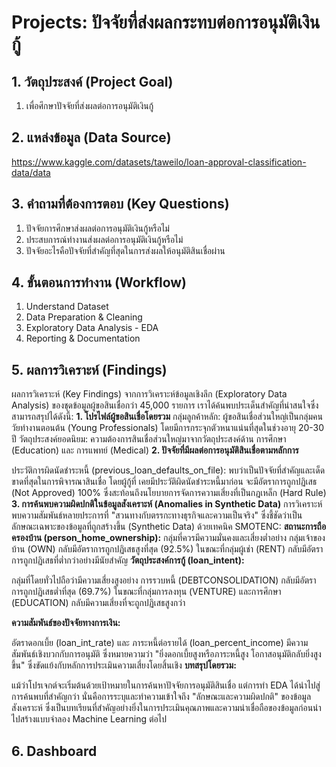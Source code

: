 # Projects: ปัจจัยที่ส่งผลกระทบต่อการอนุมัติเงินกู้

## 1. วัตถุประสงค์ (Project Goal)
1. เพื่อศึกษาปัจจัยที่ส่งผลต่อการอนุมัติเงินกู้

## 2. แหล่งข้อมูล (Data Source)
https://www.kaggle.com/datasets/taweilo/loan-approval-classification-data/data

## 3. คำถามที่ต้องการตอบ (Key Questions)
1. ปัจจัยการศึกษาส่งผลต่อการอนุมัติเงินกู้หรือไม่
2. ประสบการณ์ทำงานส่งผลต่อการอนุมัติเงินกู้หรือไม่
3. ปัจจัยอะไรคือปัจจัยที่สำคัญที่สุดในการส่งผลให้อนุมัติสินเชื่อผ่าน

## 4. ขั้นตอนการทำงาน (Workflow)
1. Understand Dataset
2. Data Preparation & Cleaning
3. Exploratory Data Analysis - EDA
4. Reporting & Documentation

## 5. ผลการวิเคราะห์ (Findings)
ผลการวิเคราะห์ (Key Findings)
จากการวิเคราะห์ข้อมูลเชิงลึก (Exploratory Data Analysis) ของชุดข้อมูลผู้ขอสินเชื่อกว่า 45,000 รายการ เราได้ค้นพบประเด็นสำคัญที่น่าสนใจซึ่งสามารถสรุปได้ดังนี้:
**1. โปรไฟล์ผู้ขอสินเชื่อโดยรวม**
กลุ่มลูกค้าหลัก: ผู้ขอสินเชื่อส่วนใหญ่เป็นกลุ่มคนวัยทำงานตอนต้น (Young Professionals) โดยมีการกระจุกตัวหนาแน่นที่สุดในช่วงอายุ 20-30 ปี
วัตถุประสงค์ยอดนิยม: ความต้องการสินเชื่อส่วนใหญ่มาจากวัตถุประสงค์ด้าน การศึกษา (Education) และ การแพทย์ (Medical)
**2. ปัจจัยที่มีผลต่อการอนุมัติสินเชื่อตามหลักการ**

ประวัติการผิดนัดชำระหนี้ (previous_loan_defaults_on_file):
พบว่าเป็นปัจจัยที่สำคัญและเด็ดขาดที่สุดในการพิจารณาสินเชื่อ โดยผู้กู้ที่ เคยมีประวัติผิดนัดชำระหนี้มาก่อน จะมีอัตราการถูกปฏิเสธ (Not Approved) 100% ซึ่งสะท้อนถึงนโยบายการจัดการความเสี่ยงที่เป็นกฎเหล็ก (Hard Rule)
**3. การค้นพบความผิดปกติในข้อมูลสังเคราะห์ (Anomalies in Synthetic Data)**
การวิเคราะห์พบความสัมพันธ์หลายประการที่ "สวนทางกับตรรกะทางธุรกิจและความเป็นจริง" ซึ่งชี้ชัดว่าเป็นลักษณะเฉพาะของข้อมูลที่ถูกสร้างขึ้น (Synthetic Data) ด้วยเทคนิค SMOTENC:
**สถานะการถือครองบ้าน (person_home_ownership):**
กลุ่มที่ควรมีความมั่นคงและเสี่ยงต่ำอย่าง กลุ่มเจ้าของบ้าน (OWN) กลับมีอัตราการถูกปฏิเสธสูงที่สุด (92.5%) ในขณะที่กลุ่มผู้เช่า (RENT) กลับมีอัตราการถูกปฏิเสธที่ต่ำกว่าอย่างมีนัยสำคัญ
**วัตถุประสงค์การกู้ (loan_intent):**

กลุ่มที่โดยทั่วไปถือว่ามีความเสี่ยงสูงอย่าง การรวบหนี้ (DEBTCONSOLIDATION) กลับมีอัตราการถูกปฏิเสธต่ำที่สุด (69.7%) ในขณะที่กลุ่มการลงทุน (VENTURE) และการศึกษา (EDUCATION) กลับมีความเสี่ยงที่จะถูกปฏิเสธสูงกว่า

**ความสัมพันธ์ของปัจจัยทางการเงิน:**

อัตราดอกเบี้ย (loan_int_rate) และ ภาระหนี้ต่อรายได้ (loan_percent_income) มีความสัมพันธ์เชิงบวกกับการอนุมัติ ซึ่งหมายความว่า "ยิ่งดอกเบี้ยสูงหรือภาระหนี้สูง โอกาสอนุมัติกลับยิ่งสูงขึ้น" ซึ่งขัดแย้งกับหลักการประเมินความเสี่ยงโดยสิ้นเชิง
**บทสรุปโดยรวม:**

แม้ว่าโปรเจกต์จะเริ่มต้นด้วยเป้าหมายในการค้นหาปัจจัยการอนุมัติสินเชื่อ แต่การทำ EDA ได้นำไปสู่การค้นพบที่สำคัญกว่า นั่นคือการระบุและทำความเข้าใจถึง "ลักษณะและความผิดปกติ" ของข้อมูลสังเคราะห์ ซึ่งเป็นบทเรียนที่สำคัญอย่างยิ่งในการประเมินคุณภาพและความน่าเชื่อถือของข้อมูลก่อนนำไปสร้างแบบจำลอง Machine Learning ต่อไป


## 6. Dashboard
